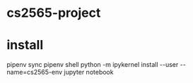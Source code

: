 # cs2565-project

# install
pipenv sync
pipenv shell
python -m ipykernel install --user --name=cs2565-env
jupyter notebook

